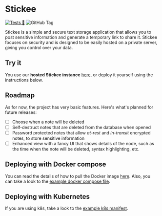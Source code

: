 # Stickee

[![Tests 🧪](https://github.com/siesta-cat/stickee/actions/workflows/tests.yml/badge.svg)](https://github.com/siesta-cat/stickee/actions/workflows/tests.yml)
![GitHub Tag](https://img.shields.io/github/v/tag/siesta-cat/stickee?label=version)

Stickee is a simple and secure text storage application that allows you to post sensitive information and generate a temporary link to share it. Stickee focuses on security and is designed to be easily hosted on a private server, giving you control over your data.

## Try it

You use our **hosted Stickee instance** [here](https://stickee.siesta.cat), or deploy it yourself using the instructions below.

## Roadmap

As for now, the project has very basic features. Here's what's planned for future releases:
- [ ] Choose when a note will be deleted
- [ ] Self-destruct notes that are deleted from the database when opened
- [ ] Password protected notes that allow _at-rest_ and _in-transit_ encrypted notes, to store sensitive information
- [ ] Enhanced view with a fancy UI that shows details of the node, such as the time when the note will be deleted, syntax highlighting, etc.

## Deploying with Docker compose

You can read the details of how to pull the Docker image [here](https://github.com/siesta-cat/stickee/pkgs/container/stickee). Also, you can take a look to the [example docker compose file](https://github.com/siesta-cat/stickee/blob/main/example-compose.yaml).

## Deploying with Kubernetes

If you are using k8s, take a look to the [example k8s manifest](https://github.com/siesta-cat/stickee/blob/main/k8s-manifest.yaml).
